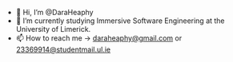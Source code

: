 - 👋 Hi, I’m @DaraHeaphy
- 🌱 I’m currently studying Immersive Software Engineering at the University of Limerick.
- 📫 How to reach me -> daraheaphy@gmail.com or 23369914@studentmail.ul.ie

<!---
DaraHeaphy/DaraHeaphy is a ✨ special ✨ repository because its `README.md` (this file) appears on your GitHub profile.
You can click the Preview link to take a look at your changes.
--->
